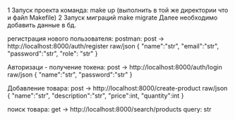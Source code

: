 1 Запуск проекта команда: make up (выполнить в той же директории что и файл Makefile)
2 Запуск миграций make migrate
Далее необходимо добавить данные в бд.

регистрация нового пользователя: 
postman: 
post -> http://localhost:8000/auth/register 
raw/json
{
    "name":"str",
    "email":"str",
    "password":"str",
    "role": "str"
}

Авторизаци - получение токена: 
post -> http://localhost:8000/auth/login
raw/json
{
    "name":"str",
    "password":"str"
}

Добавление товара:
post -> http://localhost:8000/create-product
raw/json
{
    "name":"str",
    "description":"str",
    "price":int,
    "quantity":int
}

поиск товара:
get -> http://localhost:8000/search/products
query: str


